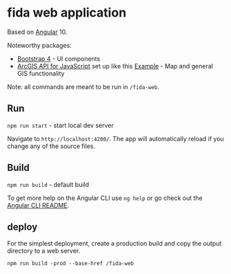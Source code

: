 # fida web application

Based on [Angular](https://angular.io/) 10.

Noteworthy packages:

- [Bootstrap 4](https://getbootstrap.com/) - UI components
- [ArcGIS API for JavaScript](https://developers.arcgis.com/javascript/) set up like this [Example](https://github.com/Esri/angular-cli-esri-map/tree/arcgis-webpack-angular) - Map and general GIS functionality

Note: all commands are meant to be run in `/fida-web`.

## Run

`npm run start` - start local dev server

Navigate to `http://localhost:4200/`. The app will automatically reload if you change any of the source files.

## Build

`npm run build` - default build

To get more help on the Angular CLI use `ng help` or go check out the [Angular CLI README](https://github.com/angular/angular-cli/blob/master/README.md).

## deploy 

For the simplest deployment, create a production build and copy the output directory to a web server.

`npm run build -prod --base-href /fida-web`

